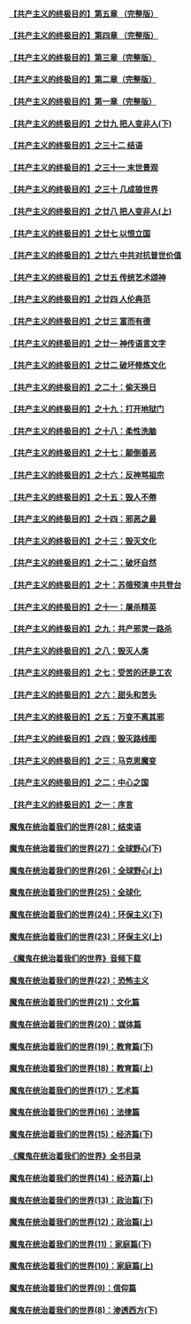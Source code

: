 #### [【共产主义的终极目的】第五章 （完整版）](../pages/nsc422/n11428912.md?t=08131916) 

#### [【共产主义的终极目的】第四章 （完整版）](../pages/nsc422/n11428907.md?t=08131916) 

#### [【共产主义的终极目的】第三章（完整版）](../pages/nsc422/n11428848.md?t=08131916) 

#### [【共产主义的终极目的】第二章（完整版）](../pages/nsc422/n11428831.md?t=08131916) 

#### [【共产主义的终极目的】第一章（完整版）](../pages/nsc422/n11417651.md?t=08131916) 

#### [【共产主义的终极目的】之廿九 把人变非人(下)](../pages/nsc422/n11344140.md?t=08131916) 

#### [【共产主义的终极目的】之三十二 结语](../pages/nsc422/n11360535.md?t=08131916) 

#### [【共产主义的终极目的】之三十一 末世景观](../pages/nsc422/n11351129.md?t=08131916) 

#### [【共产主义的终极目的】之三十 几成狼世界](../pages/nsc422/n11348280.md?t=08131916) 

#### [【共产主义的终极目的】之廿八 把人变非人(上)](../pages/nsc422/n11340492.md?t=08131916) 

#### [【共产主义的终极目的】之廿七 以恨立国](../pages/nsc422/n11336944.md?t=08131916) 

#### [【共产主义的终极目的】之廿六 中共对抗普世价值](../pages/nsc422/n11324785.md?t=08131916) 

#### [【共产主义的终极目的】之廿五 传统艺术颂神](../pages/nsc422/n11296396.md?t=08131916) 

#### [【共产主义的终极目的】之廿四 人伦典范](../pages/nsc422/n11296397.md?t=08131916) 

#### [【共产主义的终极目的】之廿三 富而有德](../pages/nsc422/n11283598.md?t=08131916) 

#### [【共产主义的终极目的】之廿一 神传语言文字](../pages/nsc422/n11263265.md?t=08131916) 

#### [【共产主义的终极目的】之廿二 破坏修炼文化](../pages/nsc422/n11245728.md?t=08131916) 

#### [【共产主义的终极目的】之二十：偷天换日](../pages/nsc422/n11238846.md?t=08131916) 

#### [【共产主义的终极目的】之十九：打开地狱门](../pages/nsc422/n11206376.md?t=08131916) 

#### [【共产主义的终极目的】之十八：柔性洗脑](../pages/nsc422/n11199994.md?t=08131916) 

#### [【共产主义的终极目的】之十七：颠倒善恶](../pages/nsc422/n11179782.md?t=08131916) 

#### [【共产主义的终极目的】之十六：反神骂祖宗](../pages/nsc422/n11166798.md?t=08131916) 

#### [【共产主义的终极目的】之十五：毁人不倦](../pages/nsc422/n11166792.md?t=08131916) 

#### [【共产主义的终极目的】之十四：邪恶之最](../pages/nsc422/n11150249.md?t=08131916) 

#### [【共产主义的终极目的】之十三：毁灭文化](../pages/nsc422/n11135227.md?t=08131916) 

#### [【共产主义的终极目的】之十二：破坏自然](../pages/nsc422/n11135214.md?t=08131916) 

#### [【共产主义的终极目的】之十：苏俄预演 中共登台](../pages/nsc422/n11118424.md?t=08131916) 

#### [【共产主义的终极目的】之十一：屠杀精英](../pages/nsc422/n11118442.md?t=08131916) 

#### [【共产主义的终极目的】之九：共产邪灵一路杀](../pages/nsc422/n11114139.md?t=08131916) 

#### [【共产主义的终极目的】之八：毁灭人类](../pages/nsc422/n11108503.md?t=08131916) 

#### [【共产主义的终极目的】之七：受苦的还是工农](../pages/nsc422/n11101809.md?t=08131916) 

#### [【共产主义的终极目的】之六：甜头和苦头](../pages/nsc422/n11096971.md?t=08131916) 

#### [【共产主义的终极目的】之五：万变不离其邪](../pages/nsc422/n11091285.md?t=08131916) 

#### [【共产主义的终极目的】之四：毁灭路线图](../pages/nsc422/n11086284.md?t=08131916) 

#### [【共产主义的终极目的】之三：马克思魔变](../pages/nsc422/n11061941.md?t=08131916) 

#### [【共产主义的终极目的】之二：中心之国](../pages/nsc422/n11047728.md?t=08131916) 

#### [【共产主义的终极目的】之一：序言](../pages/nsc422/n11086077.md?t=08131916) 

#### [魔鬼在统治着我们的世界(28)：结束语](../pages/nsc422/n10936246.md?t=08131916) 

#### [魔鬼在统治着我们的世界(27)：全球野心(下)](../pages/nsc422/n10928319.md?t=08131916) 

#### [魔鬼在统治着我们的世界(26)：全球野心(上)](../pages/nsc422/n10900318.md?t=08131916) 

#### [魔鬼在统治着我们的世界(25)：全球化](../pages/nsc422/n10788205.md?t=08131916) 

#### [魔鬼在统治着我们的世界(24)：环保主义(下)](../pages/nsc422/n10695307.md?t=08131916) 

#### [魔鬼在统治着我们的世界(23)：环保主义(上)](../pages/nsc422/n10688613.md?t=08131916) 

#### [《魔鬼在统治着我们的世界》音频下载](../pages/nsc422/n10635553.md?t=08131916) 

#### [魔鬼在统治着我们的世界(22)：恐怖主义](../pages/nsc422/n10614727.md?t=08131916) 

#### [魔鬼在统治着我们的世界(21)：文化篇](../pages/nsc422/n10597706.md?t=08131916) 

#### [魔鬼在统治着我们的世界(20)：媒体篇](../pages/nsc422/n10586579.md?t=08131916) 

#### [魔鬼在统治着我们的世界(19)：教育篇(下)](../pages/nsc422/n10564808.md?t=08131916) 

#### [魔鬼在统治着我们的世界(18)：教育篇(上)](../pages/nsc422/n10526970.md?t=08131916) 

#### [魔鬼在统治着我们的世界(17)：艺术篇](../pages/nsc422/n10499093.md?t=08131916) 

#### [魔鬼在统治着我们的世界(16)：法律篇](../pages/nsc422/n10485969.md?t=08131916) 

#### [魔鬼在统治着我们的世界(15)：经济篇(下)](../pages/nsc422/n10469975.md?t=08131916) 

#### [《魔鬼在统治着我们的世界》全书目录](../pages/nsc422/n10464261.md?t=08131916) 

#### [魔鬼在统治着我们的世界(14)：经济篇(上)](../pages/nsc422/n10457370.md?t=08131916) 

#### [魔鬼在统治着我们的世界(13)：政治篇(下)](../pages/nsc422/n10448270.md?t=08131916) 

#### [魔鬼在统治着我们的世界(12)：政治篇(上)](../pages/nsc422/n10444576.md?t=08131916) 

#### [魔鬼在统治着我们的世界(11)：家庭篇(下)](../pages/nsc422/n10440961.md?t=08131916) 

#### [魔鬼在统治着我们的世界(10)：家庭篇(上)](../pages/nsc422/n10435448.md?t=08131916) 

#### [魔鬼在统治着我们的世界(9)：信仰篇](../pages/nsc422/n10432159.md?t=08131916) 

#### [魔鬼在统治着我们的世界(8)：渗透西方(下)](../pages/nsc422/n10429603.md?t=08131916) 

